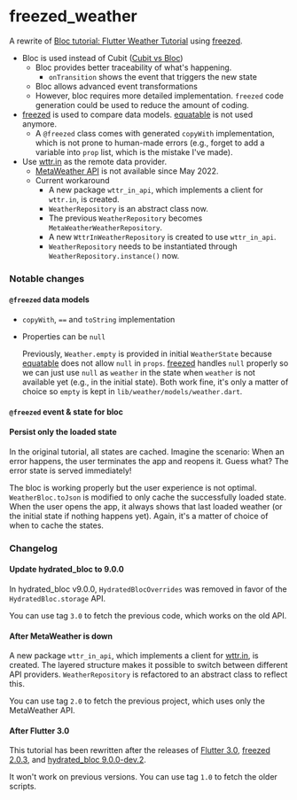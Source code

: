 # freezed_weather

A rewrite of [Bloc tutorial: Flutter Weather Tutorial](https://bloclibrary.dev/#/flutterweathertutorial)
using [freezed](https://pub.dev/packages/freezed).

- Bloc is used instead of Cubit
([Cubit vs Bloc](https://bloclibrary.dev/#/coreconcepts?id=cubit-vs-bloc))
  - Bloc provides better traceability of what's happening.
    - `onTransition` shows the event that triggers the new state
  - Bloc allows advanced event transformations
  - However, bloc requires more detailed implementation. `freezed` code generation could be used to reduce the amount of coding.
- [freezed](https://pub.dev/packages/freezed) is used to compare data models. [equatable](https://pub.dev/packages/equatable) is not used anymore.
  - A `@freezed` class comes with generated `copyWith` implementation, which is not prone to human-made errors (e.g., forget to add a variable into `prop` list, which is the mistake I've made).
- Use [wttr.in](https://github.com/chubin/wttr.in) as the remote data provider.
  - [MetaWeather API](http://www.metaweather.com/) is not available since May 2022.
  - Current workaround
    - A new package `wttr_in_api`, which implements a client for `wttr.in`, is created.
    - `WeatherRepository` is an abstract class now.
    - The previous `WeatherRepository` becomes `MetaWeatherWeatherRepository`.
    - A new `WttrInWeatherRepository` is created to use `wttr_in_api`.
    - `WeatherRepository` needs to be instantiated through `WeatherRepository.instance()` now.

### Notable changes

#### `@freezed` data models

- `copyWith`, `==` and `toString` implementation

- Properties can be `null`

  Previously, `Weather.empty` is provided in initial `WeatherState` because [equatable](https://pub.dev/packages/equatable) does not allow `null` in `props`. [freezed](https://pub.dev/packages/freezed) handles `null` properly so we can just use `null` as `weather` in the state when `weather` is not available yet (e.g., in the initial state). Both work fine, it's only a matter of choice so `empty` is kept in `lib/weather/models/weather.dart`.

#### `@freezed` event & state for bloc

#### Persist only the loaded state

In the original tutorial, all states are cached. Imagine the scenario: When an error happens, the user terminates the app and reopens it. Guess what? The error state is served immediately!

The bloc is working properly but the user experience is not optimal. `WeatherBloc.toJson` is modified to only cache the successfully loaded state. When the user opens the app, it always shows that last loaded weather (or the initial state if nothing happens yet). Again, it's a matter of choice of when to cache the states.

### Changelog

#### Update hydrated_bloc to 9.0.0

In hydrated_bloc v9.0.0, `HydratedBlocOverrides` was removed in favor of the `HydratedBloc.storage` API.

You can use tag `3.0` to fetch the previous code, which works on the old API.

#### After MetaWeather is down

A new package `wttr_in_api`, which implements a client for [wttr.in](https://github.com/chubin/wttr.in), is created. The layered structure makes it possible to switch between different API providers.
`WeatherRepository` is refactored to an abstract class to reflect this.

You can use tag `2.0` to fetch the previous project, which uses only the MetaWeather API.

#### After Flutter 3.0

This tutorial has been rewritten after the releases of [Flutter 3.0](https://docs.flutter.dev/development/tools/sdk/release-notes), [freezed 2.0.3](https://pub.dev/packages/freezed), and [hydrated_bloc 9.0.0-dev.2](https://pub.dev/packages/hydrated_bloc/versions/9.0.0-dev.2).

It won't work on previous versions. You can use tag `1.0` to fetch the older scripts.
